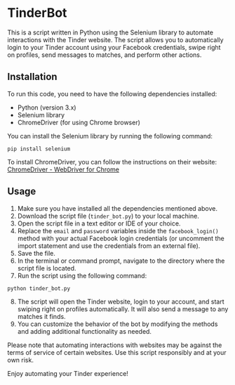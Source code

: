 # TinderBot

This is a script written in Python using the Selenium library to automate interactions with the Tinder website. The script allows you to automatically login to your Tinder account using your Facebook credentials, swipe right on profiles, send messages to matches, and perform other actions.

## Installation

To run this code, you need to have the following dependencies installed:

- Python (version 3.x)
- Selenium library
- ChromeDriver (for using Chrome browser)

You can install the Selenium library by running the following command:

```
pip install selenium
```

To install ChromeDriver, you can follow the instructions on their website: [ChromeDriver - WebDriver for Chrome](https://sites.google.com/a/chromium.org/chromedriver/)

## Usage

1. Make sure you have installed all the dependencies mentioned above.
2. Download the script file (`tinder_bot.py`) to your local machine.
3. Open the script file in a text editor or IDE of your choice.
4. Replace the `email` and `password` variables inside the `facebook_login()` method with your actual Facebook login credentials (or uncomment the import statement and use the credentials from an external file).
5. Save the file.
6. In the terminal or command prompt, navigate to the directory where the script file is located.
7. Run the script using the following command:

```
python tinder_bot.py
```

8. The script will open the Tinder website, login to your account, and start swiping right on profiles automatically. It will also send a message to any matches it finds.
9. You can customize the behavior of the bot by modifying the methods and adding additional functionality as needed.

Please note that automating interactions with websites may be against the terms of service of certain websites. Use this script responsibly and at your own risk.

Enjoy automating your Tinder experience!
